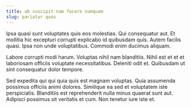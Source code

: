 ```yaml
---
title: ab suscipit nam facere numquam
slug: pariatur quos
---
```


Ipsa quasi sunt voluptates quis eos molestias. Qui consequatur aut. Et mollitia hic excepturi corrupti explicabo id quibusdam quis. Autem facilis quasi. Ipsa non unde voluptatibus. Commodi enim ducimus aliquam.

Labore corrupti modi harum. Voluptas nihil nam blanditiis. Nihil est et et et laboriosam officiis voluptate necessitatibus. Deleniti odit et. Quibusdam ut sint consequatur dolor tempore.

Sed expedita qui qui quia quis est magnam voluptas. Quia assumenda possimus officiis animi dolores. Similique ea sed et voluptatem iste perspiciatis. Blanditiis est reprehenderit nulla minus quaerat sunt aut. Adipisci possimus sit veritatis et cum. Non tenetur iure iste et.

